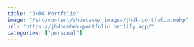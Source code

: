 ```yaml
---
title: "JHDK Portfolio"
image: "/src/content/showcase/_images/jhdk-portfolio.webp"
url: "https://jhdoumbek-portfolio.netlify.app/"
categories: ["personal"]
---
```

